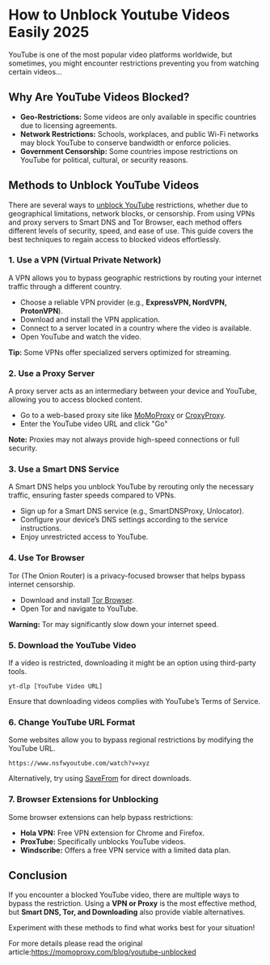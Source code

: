 <h1>How to Unblock Youtube Videos Easily 2025</h1>

<p>YouTube is one of the most popular video platforms worldwide, but sometimes, you might encounter restrictions preventing you from watching certain videos...</p>

<h2>Why Are YouTube Videos Blocked?</h2>
<ul>
    <li><strong>Geo-Restrictions:</strong> Some videos are only available in specific countries due to licensing agreements.</li>
    <li><strong>Network Restrictions:</strong> Schools, workplaces, and public Wi-Fi networks may block YouTube to conserve bandwidth or enforce policies.</li>
    <li><strong>Government Censorship:</strong> Some countries impose restrictions on YouTube for political, cultural, or security reasons.</li>
</ul>

<h2>Methods to Unblock YouTube Videos</h2>
<p>There are several ways to <a href="https://momoproxy.com/blog/youtube-unblocked">unblock YouTube</a> restrictions, whether due to geographical limitations, network blocks, or censorship. From using VPNs and proxy servers to Smart DNS and Tor Browser, each method offers different levels of security, speed, and ease of use. This guide covers the best techniques to regain access to blocked videos effortlessly.</p>
<h3>1. Use a VPN (Virtual Private Network)</h3>
<p>A VPN allows you to bypass geographic restrictions by routing your internet traffic through a different country.</p>
<ul>
    <li>Choose a reliable VPN provider (e.g., <strong>ExpressVPN, NordVPN, ProtonVPN</strong>).</li>
    <li>Download and install the VPN application.</li>
    <li>Connect to a server located in a country where the video is available.</li>
    <li>Open YouTube and watch the video.</li>
</ul>
<p><strong>Tip:</strong> Some VPNs offer specialized servers optimized for streaming.</p>

<h3>2. Use a Proxy Server</h3>
<p>A proxy server acts as an intermediary between your device and YouTube, allowing you to access blocked content.</p>
<ul>
    <li>Go to a web-based proxy site like <a href="https://momoproxy.com" target="_blank">MoMoProxy</a> or <a href="https://www.croxyproxy.com" target="_blank">CroxyProxy</a>.</li>
    <li>Enter the YouTube video URL and click "Go" </li>
</ul>
<p><strong>Note:</strong> Proxies may not always provide high-speed connections or full security.</p>

<h3>3. Use a Smart DNS Service</h3>
<p>A Smart DNS helps you unblock YouTube by rerouting only the necessary traffic, ensuring faster speeds compared to VPNs.</p>
<ul>
    <li>Sign up for a Smart DNS service (e.g., SmartDNSProxy, Unlocator).</li>
    <li>Configure your device’s DNS settings according to the service instructions.</li>
    <li>Enjoy unrestricted access to YouTube.</li>
</ul>

<h3>4. Use Tor Browser</h3>
<p>Tor (The Onion Router) is a privacy-focused browser that helps bypass internet censorship.</p>
<ul>
    <li>Download and install <a href="https://www.torproject.org/" target="_blank">Tor Browser</a>.</li>
    <li>Open Tor and navigate to YouTube.</li>
</ul>
<p><strong>Warning:</strong> Tor may significantly slow down your internet speed.</p>

<h3>5. Download the YouTube Video</h3>
<p>If a video is restricted, downloading it might be an option using third-party tools.</p>
<pre><code>yt-dlp [YouTube Video URL]</code></pre>
<p>Ensure that downloading videos complies with YouTube’s Terms of Service.</p>

<h3>6. Change YouTube URL Format</h3>
<p>Some websites allow you to bypass regional restrictions by modifying the YouTube URL.</p>
<pre><code>https://www.nsfwyoutube.com/watch?v=xyz</code></pre>
<p>Alternatively, try using <a href="https://www.ssyoutube.com" target="_blank">SaveFrom</a> for direct downloads.</p>

<h3>7. Browser Extensions for Unblocking</h3>
<p>Some browser extensions can help bypass restrictions:</p>
<ul>
    <li><strong>Hola VPN:</strong> Free VPN extension for Chrome and Firefox.</li>
    <li><strong>ProxTube:</strong> Specifically unblocks YouTube videos.</li>
    <li><strong>Windscribe:</strong> Offers a free VPN service with a limited data plan.</li>
</ul>

<h2>Conclusion</h2>
<p>If you encounter a blocked YouTube video, there are multiple ways to bypass the restriction. Using a <strong>VPN or Proxy</strong> is the most effective method, but <strong>Smart DNS, Tor, and Downloading</strong> also provide viable alternatives.</p>
<p>Experiment with these methods to find what works best for your situation!</p>
<p>For more details please read the original article:<a href="https://momoproxy.com/blog/youtube-unblocked">https://momoproxy.com/blog/youtube-unblocked</a></p>

